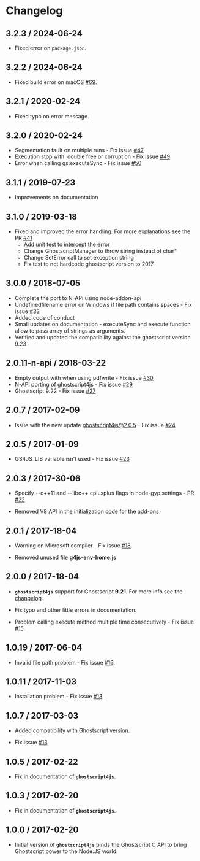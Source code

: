 # Changelog

## 3.2.3 / 2024-06-24

* Fixed error on `package.json`.

## 3.2.2 / 2024-06-24

* Fixed build error on macOS [#69](https://github.com/NickNaso/ghostscript4js/pull/69).

## 3.2.1 / 2020-02-24

* Fixed typo on error message.

## 3.2.0 / 2020-02-24

* Segmentation fault on multiple runs - Fix issue [#47](https://github.com/NickNaso/ghostscript4js/issues/47)
* Execution stop with: double free or corruption - Fix issue [#49](https://github.com/NickNaso/ghostscript4js/issues/49)
* Error when calling gs.executeSync - Fix issue [#50](https://github.com/NickNaso/ghostscript4js/issues/50)

## 3.1.1 / 2019-07-23

* Improvements on documentation

## 3.1.0 / 2019-03-18

* Fixed and improved the error handling. For more explanations see the PR [#41](https://github.com/NickNaso/ghostscript4js/pull/41)
    - Add unit test to intercept the error 
    - Change GhostscriptManager to throw string instead of char*
    - Change SetError call to set exception string
    - Fix test to not hardcode ghostscript version to 2017

## 3.0.0 / 2018-07-05

* Complete the port to N-API using node-addon-api
* Undefinedfilename error on Windows if file path contains spaces - Fix issue [#33](https://github.com/NickNaso/ghostscript4js/issues/33)
* Added code of conduct
* Small updates on documentation - executeSync and execute function allow to pass array of strings as arguments.
* Verified and updated the compatibility against the ghostscript version 9.23

## 2.0.11-n-api / 2018-03-22

* Empty output with when using pdfwrite - Fix issue [#30](https://github.com/NickNaso/ghostscript4js/issues/30)
* N-API porting of ghostscript4js - Fix issue [#29](https://github.com/NickNaso/ghostscript4js/issues/29)
* Ghostscript 9.22 - Fix issue [#27](https://github.com/NickNaso/ghostscript4js/issues/27)

## 2.0.7 / 2017-02-09

* Issue with the new update ghostscript4js@2.0.5 - Fix issue [#24](https://github.com/NickNaso/ghostscript4js/issues/24)

## 2.0.5 / 2017-01-09

* GS4JS_LIB variable isn't used - Fix issue [#23](https://github.com/NickNaso/ghostscript4js/issues/23)

## 2.0.3 / 2017-30-06

* Specify --c++11 and --libc++ cplusplus flags in node-gyp settings - PR [#22](https://github.com/NickNaso/ghostscript4js/pull/22)

* Removed V8 API in the initialization code for the add-ons

## 2.0.1 / 2017-18-04

* Warning on Microsoft compiler - Fix issue [#18](https://github.com/NickNaso/ghostscript4js/issues/18)

* Removed unused file **g4js-env-home.js**

## 2.0.0 / 2017-18-04

* **`ghostscript4js`** support for Ghostscript **9.21**. For more info see the [changelog](https://ghostscript.com/doc/9.21/News.htm).  

* Fix typo and other little errors in documentation.

* Problem calling execute method multiple time consecutively - Fix issue [#15](https://github.com/NickNaso/ghostscript4js/issues/15).

## 1.0.19 / 2017-06-04

* Invalid file path problem - Fix issue [#16](https://github.com/NickNaso/ghostscript4js/issues/16).

## 1.0.11 / 2017-11-03

* Installation problem - Fix issue [#13](https://github.com/NickNaso/ghostscript4js/issues/14).

## 1.0.7 / 2017-03-03

* Added compatibility with Ghostscript version.

* Fix issue [#13](https://github.com/NickNaso/ghostscript4js/issues/13).

## 1.0.5 / 2017-02-22

* Fix in documentation of **`ghostscript4js`**.

## 1.0.3 / 2017-02-20

* Fix in documentation of **`ghostscript4js`**.

## 1.0.0 / 2017-02-20

* Initial version of **`ghostscript4js`** binds the Ghostscript C API to bring Ghostscript power to the Node.JS world.
